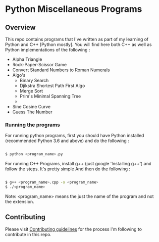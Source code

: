 # Python Miscellaneous Programs

## Overview

This repo contains programs that I've written as part of my learning of Python and C++ [Python mostly].
You will find here both C++ as well as Python implementations of the following :

* Alpha Triangle
* Rock-Paper-Scissor Game
* Convert Standard Numbers to Roman Numerals
* Algo's
    - Binary Search
    - Djikstra Shortest Path First Algo
    - Merge Sort
    - Prim's Minimal Spanning Tree
    - 
* Sine Cosine Curve
* Guess The Number

### Running the programs

For running python programs, first you should have Python installed (recommended Python 3.6 and above) and do the following :

   ```bash

   $ python <program_name>.py

   ```

For running C++ Programs, install g++ (just google 'Installing g++') and follow the steps. It's pretty simple
And then do the following :

   ```bash

   $ g++ <program_name>.cpp -o <program_name>
   $ ./<program_name>
   
   ```

Note: \<program\_name\> means the just the name of the program and not the extension.

## Contributing

Please visit [Contributing guidelines](CONTRIBUTING.md) for the process I'm following to contribute in this repo.


